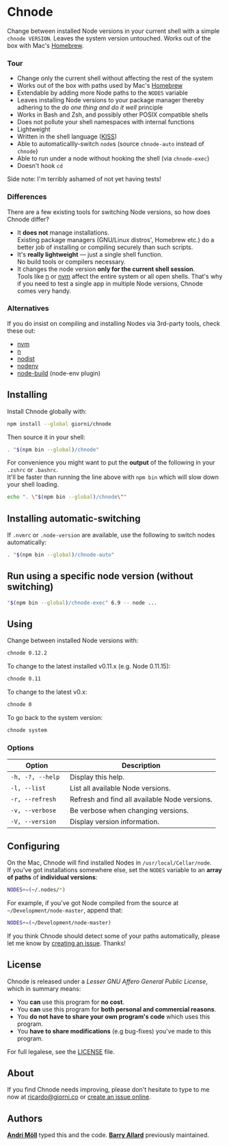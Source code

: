 Chnode
=========

Change between installed Node versions in your current shell with a simple
`chnode VERSION`. Leaves the system version untouched. Works out of the box with
Mac's [Homebrew][homebrew].

[homebrew]: https://github.com/Homebrew/homebrew

### Tour
- Change only the current shell without affecting the rest of the system
- Works out of the box with paths used by Mac's [Homebrew][homebrew]
- Extendable by adding more Node paths to the `NODES` variable
- Leaves installing Node versions to your package manager thereby adhering to
  the *do one thing and do it well* principle
- Works in Bash and Zsh, and possibly other POSIX compatible shells
- Does not pollute your shell namespaces with internal functions
- Lightweight
- Written in the shell language ([KISS][kiss])
- Able to automaticallly-switch `node`s (source `chnode-auto` instead of `chnode`)
- Able to run under a node without hooking the shell (via `chnode-exec`)
- Doesn't hook `cd`

Side note: I'm terribly ashamed of not yet having tests!

[kiss]: https://en.wikipedia.org/wiki/Keep_it_simple_stupid

### Differences
There are a few existing tools for switching Node versions, so how does
Chnode differ?
- It **does not** manage installations.  
  Existing package managers (GNU/Linux distros', Homebrew etc.) do a better job
  of installing or compiling securely than such scripts.
- It's **really lightweight** — just a single shell function.  
  No build tools or compilers necessary.
- It changes the node version **only for the current shell session**.  
  Tools like [n][n] or [nvm][nvm] affect the entire system or all open shells.
  That's why if you need to test a single app in multiple Node versions,
  Chnode comes very handy.

### Alternatives
If you do insist on compiling and installing Nodes via 3rd-party tools, check
these out:
- [nvm][nvm]
- [n][n]
- [nodist][nodist]
- [nodenv][nodenv]
- [node-build][node-build] (node-env plugin)

[nvm]: https://github.com/brianloveswords/nvm
[n]: https://github.com/visionmedia/n
[nodist]: https://github.com/marcelklehr/nodist
[nodenv]: https://github.com/nodenv/nodenv
[node-build]: https://github.com/nodenv/node-build


Installing
----------
Install Chnode globally with:
```sh
npm install --global giorni/chnode
```

Then source it in your shell:
```sh
. "$(npm bin --global)/chnode"
```

For convenience you might want to put the **output** of the following in your
`.zshrc` or `.bashrc`.  
It'll be faster than running the line above with `npm bin` which will slow down
your shell loading.
```sh
echo ". \"$(npm bin --global)/chnode\""
```

Installing automatic-switching
------------------------------
If `.nvmrc` or `.node-version` are available, use the following to switch nodes automatically:

```sh
. "$(npm bin --global)/chnode-auto"
```

Run using a specific node version (without switching)
---------------------------------------------------------
```sh
"$(npm bin --global)/chnode-exec" 6.9 -- node ...
```

Using
-----
Change between installed Node versions with:
```sh
chnode 0.12.2
```

To change to the latest installed v0.11.x (e.g. Node 0.11.15):
```sh
chnode 0.11
```

To change to the latest v0.x:
```sh
chnode 0
```

To go back to the system version:
```sh
chnode system
```

### Options
Option           | Description
-----------------|------------
`-h, -?, --help `| Display this help.
`-l, --list     `| List all available Node versions.
`-r, --refresh  `| Refresh and find all available Node versions.
`-v, --verbose  `| Be verbose when changing versions.
`-V, --version  `| Display version information.


Configuring
-----------
On the Mac, Chnode will find installed Nodes in `/usr/local/Cellar/node`.  
If you've got installations somewhere else, set the `NODES` variable to an
**array of paths** of **individual versions**:
```sh
NODES+=(~/.nodes/*)
```

For example, if you've got Node compiled from the source at
`~/Development/node-master`, append that:
```sh
NODES+=(~/Development/node-master)
```

If you think Chnode should detect some of your paths automatically, please
let me know by [creating an issue][issues]. Thanks!

License
-------
Chnode is released under a *Lesser GNU Affero General Public License*, which
in summary means:

- You **can** use this program for **no cost**.
- You **can** use this program for **both personal and commercial reasons**.
- You **do not have to share your own program's code** which uses this program.
- You **have to share modifications** (e.g bug-fixes) you've made to this
  program.

For full legalese, see the [LICENSE](LICENSE) file.


About
-----
If you find Chnode needs improving, please don't hesitate to type to me now
at [ricardo@giorni.co][email] or [create an issue online][issues].

[email]: mailto:ricardo@giorni.co
[issues]: https://github.com/giorni/chnode/issues

Authors
-------
**[Andri Möll](http://themoll.com)** typed this and the code.
**[Barry Allard](https://github.com/steakknife)** previously maintained.
